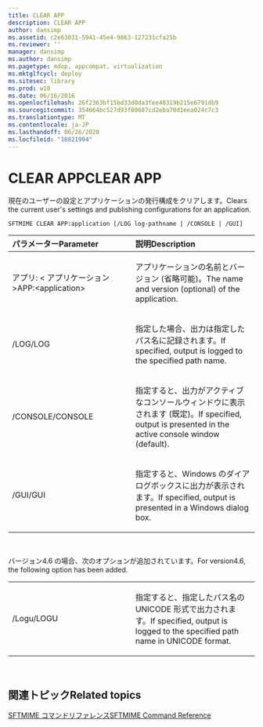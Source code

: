 ```yaml
---
title: CLEAR APP
description: CLEAR APP
author: dansimp
ms.assetid: c2e63031-5941-45e4-9863-127231cfa25b
ms.reviewer: ''
manager: dansimp
ms.author: dansimp
ms.pagetype: mdop, appcompat, virtualization
ms.mktglfcycl: deploy
ms.sitesec: library
ms.prod: w10
ms.date: 06/16/2016
ms.openlocfilehash: 26f2363bf15bd33d0da3fee48319b215e6791db9
ms.sourcegitcommit: 354664bc527d93f80687cd2eba70d1eea024c7c3
ms.translationtype: MT
ms.contentlocale: ja-JP
ms.lasthandoff: 06/26/2020
ms.locfileid: "10821994"
---
```

# <span data-ttu-id="55a42-103">CLEAR APP</span><span class="sxs-lookup"><span data-stu-id="55a42-103">CLEAR APP</span></span>


<span data-ttu-id="55a42-104">現在のユーザーの設定とアプリケーションの発行構成をクリアします。</span><span class="sxs-lookup"><span data-stu-id="55a42-104">Clears the current user's settings and publishing configurations for an application.</span></span>

`SFTMIME CLEAR APP:application [/LOG log-pathname | /CONSOLE | /GUI]`

<table>
<colgroup>
<col width="50%" />
<col width="50%" />
</colgroup>
<thead>
<tr class="header">
<th align="left"><span data-ttu-id="55a42-105">パラメーター</span><span class="sxs-lookup"><span data-stu-id="55a42-105">Parameter</span></span></th>
<th align="left"><span data-ttu-id="55a42-106">説明</span><span class="sxs-lookup"><span data-stu-id="55a42-106">Description</span></span></th>
</tr>
</thead>
<tbody>
<tr class="odd">
<td align="left"><p><span data-ttu-id="55a42-107">アプリ: &lt; アプリケーション&gt;</span><span class="sxs-lookup"><span data-stu-id="55a42-107">APP:&lt;application&gt;</span></span></p></td>
<td align="left"><p><span data-ttu-id="55a42-108">アプリケーションの名前とバージョン (省略可能)。</span><span class="sxs-lookup"><span data-stu-id="55a42-108">The name and version (optional) of the application.</span></span></p></td>
</tr>
<tr class="even">
<td align="left"><p><span data-ttu-id="55a42-109">/LOG</span><span class="sxs-lookup"><span data-stu-id="55a42-109">/LOG</span></span></p></td>
<td align="left"><p><span data-ttu-id="55a42-110">指定した場合、出力は指定したパス名に記録されます。</span><span class="sxs-lookup"><span data-stu-id="55a42-110">If specified, output is logged to the specified path name.</span></span></p></td>
</tr>
<tr class="odd">
<td align="left"><p><span data-ttu-id="55a42-111">/CONSOLE</span><span class="sxs-lookup"><span data-stu-id="55a42-111">/CONSOLE</span></span></p></td>
<td align="left"><p><span data-ttu-id="55a42-112">指定すると、出力がアクティブなコンソールウィンドウに表示されます (既定)。</span><span class="sxs-lookup"><span data-stu-id="55a42-112">If specified, output is presented in the active console window (default).</span></span></p></td>
</tr>
<tr class="even">
<td align="left"><p><span data-ttu-id="55a42-113">/GUI</span><span class="sxs-lookup"><span data-stu-id="55a42-113">/GUI</span></span></p></td>
<td align="left"><p><span data-ttu-id="55a42-114">指定すると、Windows のダイアログボックスに出力が表示されます。</span><span class="sxs-lookup"><span data-stu-id="55a42-114">If specified, output is presented in a Windows dialog box.</span></span></p></td>
</tr>
</tbody>
</table>

 

<span data-ttu-id="55a42-115">バージョン4.6 の場合、次のオプションが追加されています。</span><span class="sxs-lookup"><span data-stu-id="55a42-115">For version4.6, the following option has been added.</span></span>

<table>
<colgroup>
<col width="50%" />
<col width="50%" />
</colgroup>
<tbody>
<tr class="odd">
<td align="left"><p><span data-ttu-id="55a42-116">/Logu</span><span class="sxs-lookup"><span data-stu-id="55a42-116">/LOGU</span></span></p></td>
<td align="left"><p><span data-ttu-id="55a42-117">指定すると、指定したパス名の UNICODE 形式で出力されます。</span><span class="sxs-lookup"><span data-stu-id="55a42-117">If specified, output is logged to the specified path name in UNICODE format.</span></span></p></td>
</tr>
</tbody>
</table>

 

## <span data-ttu-id="55a42-118">関連トピック</span><span class="sxs-lookup"><span data-stu-id="55a42-118">Related topics</span></span>


[<span data-ttu-id="55a42-119">SFTMIME コマンドリファレンス</span><span class="sxs-lookup"><span data-stu-id="55a42-119">SFTMIME Command Reference</span></span>](sftmime--command-reference.md)

 

 





